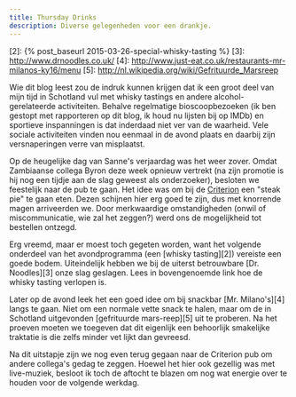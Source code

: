 ```yaml
---
title: Thursday Drinks
description: Diverse gelegenheden voor een drankje.
---
```

[1]: http://www.tripadvisor.co.uk/Restaurant_Review-g186533-d2460724-Reviews-Criterion_Public_House-St_Andrews_Fife_Scotland.html
[2]: {% post_baseurl 2015-03-26-special-whisky-tasting %}
[3]: http://www.drnoodles.co.uk/
[4]: http://www.just-eat.co.uk/restaurants-mr-milanos-ky16/menu
[5]: http://nl.wikipedia.org/wiki/Gefrituurde_Marsreep

Wie dit blog leest zou de indruk kunnen krijgen dat ik een groot deel van mijn tijd in Schotland vul met whisky tastings en andere alcohol-gerelateerde activiteiten. Behalve regelmatige bioscoopbezoeken (ik ben gestopt met rapporteren op dit blog, ik houd nu lijsten bij op IMDb) en sportieve inspanningen is dat inderdaad niet ver van de waarheid. Vele sociale activiteiten vinden nou eenmaal in de avond plaats en daarbij zijn versnaperingen verre van misplaatst.

<a name="more"></a>

Op de heugelijke dag van Sanne's verjaardag was het weer zover. Omdat Zambiaanse collega Byron deze week opnieuw vertrekt (na zijn promotie is hij nog een tijdje aan de slag geweest als onderzoeker), besloten we feestelijk naar de pub te gaan. Het idee was om bij de [Criterion][1] een "steak pie" te gaan eten. Dezen schijnen hier erg goed te zijn, dus met knorrende magen arriveerden we. Door merkwaardige omstandigheden (onwil of miscommunicatie, wie zal het zeggen?) werd ons de mogelijkheid tot bestellen ontzegd.

Erg vreemd, maar er moest toch gegeten worden, want het volgende onderdeel van het avondprogramma (een [whisky tasting][2]) vereiste een goede bodem. Uiteindelijk hebben we bij de uiterst betrouwbare [Dr. Noodles][3] onze slag geslagen. Lees in bovengenoemde link hoe de whisky tasting verlopen is.

Later op de avond leek het een goed idee om bij snackbar [Mr. Milano's][4] langs te gaan. Niet om een normale vette snack te halen, maar om de in Schotland uitgevonden [gefrituurde mars-reep][5] uit te proberen. Na het proeven moeten we toegeven dat dit eigenlijk een behoorlijk smakelijke traktatie is die zelfs minder vet lijkt dan gevreesd.

Na dit uitstapje zijn we nog even terug gegaan naar de Criterion pub om andere collega's gedag te zeggen. Hoewel het hier ook gezellig was met live-muziek, besloot ik toch de aftocht te blazen om nog wat energie over te houden voor de volgende werkdag.